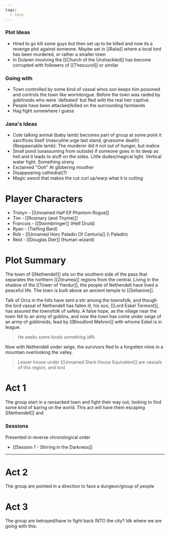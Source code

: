 ```yaml
---
tags:
  - Core
---
```

### Plot Ideas
- Hired to go kill some guys but then set up to be killed and now its a revenge plot against someone. Maybe set in [[Ralia]] where a local lord has been murdered, or rather a smaller town
- In Dularen involving the [[Church of the Unshackled]] has become corrupted with followers of [[Thezuurol]] or similar
### Going with
- Town controlled by some kind of vassal whos son keeps him poisoned and controls the town like wormtongue. Before the town was raided by goblinoids who were 'defeated' but fled with the real heir captive.
- People have been attacked/killed on the surrounding farmlands
- Hag fight somewhere I guess
### Jana's Ideas
- Cute talking animal (baby lamb) becomes part of group at some point it sacrifices itself (masculine urge last stand, gruesome death) (Respawnable lamb): The murderer did it not out of hunger, but malice
- Small pond (unassuming from outside) if someone goes in its deep as hell and it leads to stuff on the sides. Little dudes/magical light. Vertical water fight. Something sireny
- Exclaimed "Ooh" At gibbering mouther
- Disappearing cathedral(?)
- Magic sword that makes the cut curl up/warp what it is cutting

# Player Characters

- Tristyn - [[Unnamed Half Elf Phantom Rogue]]
- Tim - [[Rosmary (and Thyme)]] 
- Francois - [[Stormbringer]] (Helf Druid)
- Ryan - (Tiefling Bard)
- Rob - [[Unnamed Horc Paladin Of Centuria]] (\ Paladin)
- Reid - [[Douglas Dier]] (Human wizard)

# Plot Summary
The town of [[Nethendell]] sits on the southern side of the pass that separates the northern [[Zitrumea]] regions from the central. Living in the shadow of the [[Tower of Yierdur]], the people of Nethendell have lived a peaceful life. The town is built above an ancient temple to [[Sehanine]].

Talk of Orcs in the hills have sent a stir among the townsfolk, and though the lord vassal of Nethendell has fallen ill, his son, [[Lord Eskel Tormont]], has assured the townsfolk of safety. A false hope, as the village near the town fell to an army of goblins, and now the town has come under seige of an army of goblinoids, lead by [[Bloodlord Mehron]] with whome Eskel is in league.  

> He seeks some kinda something idfk

Now with Nethendell under seige, the survivors fled to a forgotten mine in a mountain overlooking the valley.

> Lesser house under [[Unnamed Stark House Equivalent]] are vassals of this region, and lord 



# Act 1
The group start in a ransacked town and fight their way out, looking to find some kind of baring on the world. This act will have them escaping [[Nethendell]] and 

### Sessions
Presented in reverse chronological order
- [[Session 1 - Stirring in the Darkness]]

---
# Act 2
The group are pointed in a direction to face a dungeon/group of people

# Act 3
The group are betrayed/have to fight back INTO the city? Idk where we are going with this.